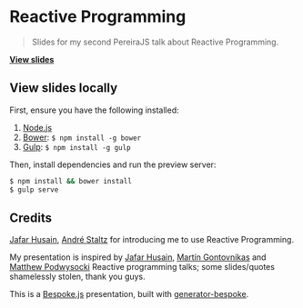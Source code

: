 # Reactive Programming
> Slides for my second PereiraJS talk about Reactive Programming.

**[View slides](http://jonalvarezz.github.io/presentation-reactive-programming/)**

## View slides locally

First, ensure you have the following installed:

1. [Node.js](http://nodejs.org)
2. [Bower](http://bower.io): `$ npm install -g bower`
3. [Gulp](http://gulpjs.com): `$ npm install -g gulp`

Then, install dependencies and run the preview server:

```bash
$ npm install && bower install
$ gulp serve
```

## Credits
[Jafar Husain](https://twitter.com/jhusain), [André Staltz](https://github.com/staltz) for introducing me to use Reactive Programming.

My presentation is inspired by [Jafar Husain](https://www.youtube.com/watch?v=XRYN2xt11Ek), [Martín Gontovnikas](https://github.com/mgonto/reactive-frontend-oscon/) and [Matthew Podwysocki](https://github.com/mattpodwysocki/jsconf.co-2015) Reactive programming talks; some slides/quotes shamelessly stolen, thank you guys. 

This is a [Bespoke.js](http://markdalgleish.com/projects/bespoke.js) presentation, built with [generator-bespoke](https://github.com/markdalgleish/generator-bespoke).
